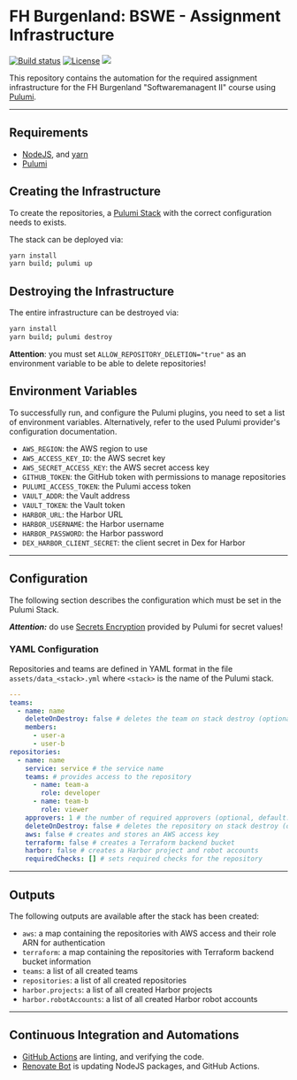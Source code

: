 # FH Burgenland: BSWE - Assignment Infrastructure

[![Build status](https://img.shields.io/github/actions/workflow/status/muhlba91/fh-burgenland-bswe-assignment-infrastructure/pipeline.yml?style=for-the-badge)](https://github.com/muhlba91/fh-burgenland-bswe-assignment-infrastructure/actions/workflows/pipeline.yml)
[![License](https://img.shields.io/github/license/muhlba91/fh-burgenland-bswe-assignment-infrastructure?style=for-the-badge)](LICENSE.md)
[![](https://api.scorecard.dev/projects/github.com/muhlba91/fh-burgenland-bswe-assignment-infrastructure/badge?style=for-the-badge)](https://scorecard.dev/viewer/?uri=github.com/muhlba91/fh-burgenland-bswe-assignment-infrastructure)

This repository contains the automation for the required assignment infrastructure for the FH Burgenland "Softwaremanagent II" course using [Pulumi](http://pulumi.com).

---

## Requirements

- [NodeJS](https://nodejs.org/en), and [yarn](https://yarnpkg.com)
- [Pulumi](https://www.pulumi.com/docs/install/)

## Creating the Infrastructure

To create the repositories, a [Pulumi Stack](https://www.pulumi.com/docs/concepts/stack/) with the correct configuration needs to exists.

The stack can be deployed via:

```bash
yarn install
yarn build; pulumi up
```

## Destroying the Infrastructure

The entire infrastructure can be destroyed via:

```bash
yarn install
yarn build; pulumi destroy
```

**Attention**: you must set `ALLOW_REPOSITORY_DELETION="true"` as an environment variable to be able to delete repositories!

## Environment Variables

To successfully run, and configure the Pulumi plugins, you need to set a list of environment variables. Alternatively, refer to the used Pulumi provider's configuration documentation.

- `AWS_REGION`: the AWS region to use
- `AWS_ACCESS_KEY_ID`: the AWS secret key
- `AWS_SECRET_ACCESS_KEY`: the AWS secret access key
- `GITHUB_TOKEN`: the GitHub token with permissions to manage repositories
- `PULUMI_ACCESS_TOKEN`: the Pulumi access token
- `VAULT_ADDR`: the Vault address
- `VAULT_TOKEN`: the Vault token
- `HARBOR_URL`: the Harbor URL
- `HARBOR_USERNAME`: the Harbor username
- `HARBOR_PASSWORD`: the Harbor password
- `DEX_HARBOR_CLIENT_SECRET`: the client secret in Dex for Harbor

---

## Configuration

The following section describes the configuration which must be set in the Pulumi Stack.

***Attention:*** do use [Secrets Encryption](https://www.pulumi.com/docs/concepts/secrets/#:~:text=Pulumi%20never%20sends%20authentication%20secrets,“secrets”%20for%20extra%20protection.) provided by Pulumi for secret values!

### YAML Configuration

Repositories and teams are defined in YAML format in the file `assets/data_<stack>.yml` where `<stack>` is the name of the Pulumi stack.

```yaml
---
teams:
  - name: name
    deleteOnDestroy: false # deletes the team on stack destroy (optional, default: false)
    members:
      - user-a
      - user-b
repositories:
  - name: name
    service: service # the service name
    teams: # provides access to the repository
      - name: team-a
        role: developer
      - name: team-b
        role: viewer
    approvers: 1 # the number of required approvers (optional, default: 1)
    deleteOnDestroy: false # deletes the repository on stack destroy (optional, default: false)
    aws: false # creates and stores an AWS access key
    terraform: false # creates a Terraform backend bucket
    harbor: false # creates a Harbor project and robot accounts
    requiredChecks: [] # sets required checks for the repository
```

---

## Outputs

The following outputs are available after the stack has been created:

- `aws`: a map containing the repositories with AWS access and their role ARN for authentication
- `terraform`: a map containing the repositories with Terraform backend bucket information
- `teams`: a list of all created teams
- `repositories`: a list of all created repositories
- `harbor.projects`: a list of all created Harbor projects
- `harbor.robotAccounts`: a list of all created Harbor robot accounts

---

## Continuous Integration and Automations

- [GitHub Actions](https://docs.github.com/en/actions) are linting, and verifying the code.
- [Renovate Bot](https://github.com/renovatebot/renovate) is updating NodeJS packages, and GitHub Actions.
